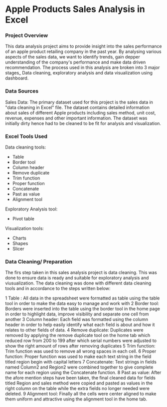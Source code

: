 # Apple Products Sales Analysis in Excel

### Project Overview

This data analysis project aims to provide insight into the sales performance of an apple product retailing company in the past year. By analysing various aspects of the sales data, we want to identify trends, gain depper understanding of the company's performance and make data driven recommendation. The process used in this analysis are broken into 3 major stages_ Data cleaning, exploratory analysis and data visualization using dashboard.

### Data Sources

Sales Data: The primary dataset used for this project is the sales data in "data cleaning in Excel" file. The dataset contains detailed information about sales of different Apple products including sales method, unit cost, revenue, expenses and other important information. The dataset was initially dirty hence had to be cleaned to be fit for analysis and visualization.

### Excel Tools Used


Data cleaning tools:
- Table 
- Border tool 
- Column header 
- Remove duplicate  
- Trim function 
- Proper function 
- Concatenate 
- Past as value 
- Alignment tool

 Exploratory Analysis tool:
 - Pivot table

 Visualization tools:
 - Charts
 - Shapes
 - Slicer


 ### Data Cleaning/ Preparation
 
 
The firs step taken in this sales analysis project is data cleaning. This was done to ensure data is ready and suitable for exploratory analysis and viusualization. The data cleaning was done with different data cleaning tools and in accordance to the steps written below:

 1 Table : All data in the spreadsheet were formatted as table using the table tool in order to make the data easy to manage and work with
 2 Border tool: Borders were inserted into the table using the border tool in the home page in order to highlight data, improve visibility and separate one cell from another
 3 Column header: Each field was formatted using the column header in order to help easily identify what each field is about and how it relates to other fields of data.
 4 Remove duplicate: Duplicates were removed by applying the remove duplicate tool on the home tab which reduced row from 200 to 199 after which serial numbers were adjusted to show the right amount of rows after removing duplicates
 5 Trim function: Trim function was used to remove all wrong spaces in each cell.
 6 Proper function: Proper function was used to make each text string in the field titled region begin with capital letters
 7 Concatenate: Text strings in fields named Column2 and Region2 were combined together to give complete name for each region using the Concatenate function.
 8 Past as value: After the afore mention steps have been taken, the final cleaned data for fields titled Region and sales method were copied and pasted as values in the right column on the table while the extra fields no longer needed were deleted.
 9 Alignment tool: Finally all the cells were center aligned to make them uniform and attractive using the alignment tool in the home tab.

